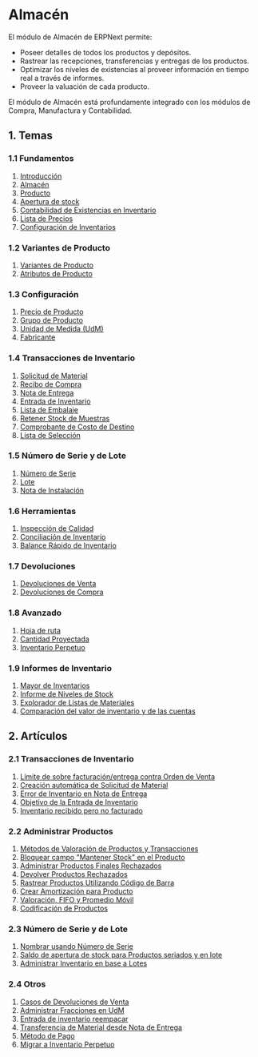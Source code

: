 <!-- add-breadcrumbs -->
# Almacén
El módulo de Almacén de ERPNext permite:

* Poseer detalles de todos los productos y depósitos.
* Rastrear las recepciones, transferencias y entregas de los productos.
* Optimizar los niveles de existencias al proveer información en tiempo real a través de informes. 
* Proveer la valuación de cada producto.

El módulo de Almacén está profundamente integrado con los módulos de Compra, Manufactura y Contabilidad. 

## 1. Temas

### 1.1 Fundamentos
1. [Introducción](/docs/user/manual/es/stock/introduction)
1. [Almacén](/docs/user/manual/es/stock/warehouse)
1. [Producto](/docs/user/manual/es/stock/item)
1. [Apertura de stock](/docs/user/manual/es/stock/opening-stock)
1. [Contabilidad de Existencias en Inventario](/docs/user/manual/es/stock/accounting-of-inventory-stock)
1. [Lista de Precios](/docs/user/manual/es/stock/price-lists)
1. [Configuración de Inventarios](/docs/user/manual/es/stock/stock-settings)

### 1.2 Variantes de Producto
1. [Variantes de Producto](/docs/user/manual/es/stock/item-variants)
1. [Atributos de Producto](/docs/user/manual/es/stock/item-attribute)

### 1.3 Configuración
1. [Precio de Producto](/docs/user/manual/es/stock/item-price)
1. [Grupo de Producto](/docs/user/manual/es/stock/item-group)
1. [Unidad de Medida (UdM)](/docs/user/manual/es/stock/uom)
1. [Fabricante](/docs/user/manual/es/stock/manufacturer)

### 1.4 Transacciones de Inventario
1. [Solicitud de Material](/docs/user/manual/es/stock/material-request)
1. [Recibo de Compra](/docs/user/manual/es/stock/purchase-receipt)
1. [Nota de Entrega](/docs/user/manual/es/stock/delivery-note)
1. [Entrada de Inventario](/docs/user/manual/es/stock/stock-entry)
1. [Lista de Embalaje](/docs/user/manual/es/stock/packing-slip)
1. [Retener Stock de Muestras](/docs/user/manual/es/stock/retain-sample-stock)
1. [Comprobante de Costo de Destino](/docs/user/manual/es/stock/landed-cost-voucher)
1. [Lista de Selección](/docs/user/manual/es/stock/pick-list)

### 1.5 Número de Serie y de Lote
1. [Número de Serie](/docs/user/manual/es/stock/serial-no)
1. [Lote](/docs/user/manual/es/stock/batch)
1. [Nota de Instalación](/docs/user/manual/es/stock/installation-note)

### 1.6 Herramientas
1. [Inspección de Calidad](/docs/user/manual/es/stock/quality-inspection)
1. [Conciliación de Inventario](/docs/user/manual/es/stock/stock-reconciliation)
1. [Balance Rápido de Inventario](/docs/user/manual/es/stock/quick-stock-balance)

### 1.7 Devoluciones
1. [Devoluciones de Venta](/docs/user/manual/es/stock/sales-return)
1. [Devoluciones de Compra](/docs/user/manual/es/stock/purchase-return)

### 1.8 Avanzado
1. [Hoja de ruta](/docs/user/manual/es/stock/delivery-trip)
1. [Cantidad Proyectada](/docs/user/manual/es/stock/projected-quantity)
1. [Inventario Perpetuo](/docs/user/manual/es/stock/perpetual-inventory)

### 1.9 Informes de Inventario
1. [Mayor de Inventarios](/docs/user/manual/es/stock/stock-ledger)
2. [Informe de Niveles de Stock](/docs/user/manual/es/stock/stock-level-report)
1. [Explorador de Listas de Materiales](/docs/user/manual/es/stock/bom_explorer)
1. [Comparación del valor de inventario y de las cuentas](/docs/user/manual/es/stock/stock-value-account-value-comparison)

## 2. Artículos
### 2.1 Transacciones de Inventario
1. [Límite de sobre facturación/entrega contra Orden de Venta](/docs/user/manual/es/stock/articles/allow-over-delivery-billing-against-sales-order-upto-certain-limit)
1. [Creación automática de Solicitud de Material](/docs/user/manual/es/stock/articles/auto-creation-of-material-request)
1. [Error de Inventario en Nota de Entrega](/docs/user/manual/es/stock/articles/delivery-note-stock-error)
1. [Objetivo de la Entrada de Inventario](/docs/user/manual/es/stock/articles/stock-entry-purpose)
1. [Inventario recibido pero no facturado](/docs/user/manual/es/stock/articles/stock-received-but-not-billed)

### 2.2 Administrar Productos
1. [Métodos de Valoración de Productos y Transacciones](/docs/user/manual/es/stock/articles/item-valuation-transactions)
1. [Bloquear campo "Mantener Stock" en el Producto](/docs/user/manual/es/stock/articles/maintain-stock-field-frozen-in-item-master)
1. [Administrar Productos Finales Rechazados](/docs/user/manual/es/stock/articles/managing-rejected-finished-goods-items)
1. [Devolver Productos Rechazados](/docs/user/manual/es/stock/articles/return-rejected-item)
1. [Rastrear Productos Utilizando Código de Barra](/docs/user/manual/es/stock/articles/track-items-using-barcode)
1. [Crear Amortización para Producto](/docs/user/manual/es/stock/articles/creating-depreciation-for-item)
1. [Valoración, FIFO y Promedio Móvil](/docs/user/manual/es/stock/articles/item-valuation-fifo-and-moving-average)
1. [Codificación de Productos](/docs/user/manual/es/stock/articles/item-codification)

### 2.3 Número de Serie y de Lote
1. [Nombrar usando Número de Serie](/docs/user/manual/es/stock/articles/serial-no-naming)
1. [Saldo de apertura de stock para Productos seriados y en lote](/docs/user/manual/es/stock/articles/opening-stock-balance-entry-for-serialized-and-batch-item)
1. [Administrar Inventario en base a Lotes](/docs/user/manual/es/stock/articles/managing-batch-wise-inventory)

### 2.4 Otros
1. [Casos de Devoluciones de Venta](/docs/user/manual/es/stock/articles/sales-return-use-cases)
1. [Administrar Fracciones en UdM](/docs/user/manual/es/stock/articles/managing-fractions-in-uom)
1. [Entrada de inventario reempacar](/docs/user/manual/es/stock/articles/repack-entry)
1. [Transferencia de Material desde Nota de Entrega](/docs/user/manual/es/stock/articles/material-transfer-from-delivery-note)
1. [Método de Pago](/docs/user/manual/es/stock/articles/mode_of_payment)
1. [Migrar a Inventario Perpetuo](/docs/user/manual/es/stock/articles/migrate-to-perpetual-inventory)
